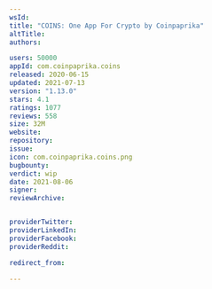 ```yaml
---
wsId: 
title: "COINS: One App For Crypto by Coinpaprika"
altTitle: 
authors:

users: 50000
appId: com.coinpaprika.coins
released: 2020-06-15
updated: 2021-07-13
version: "1.13.0"
stars: 4.1
ratings: 1077
reviews: 558
size: 32M
website: 
repository: 
issue: 
icon: com.coinpaprika.coins.png
bugbounty: 
verdict: wip
date: 2021-08-06
signer: 
reviewArchive:


providerTwitter: 
providerLinkedIn: 
providerFacebook: 
providerReddit: 

redirect_from:

---
```



